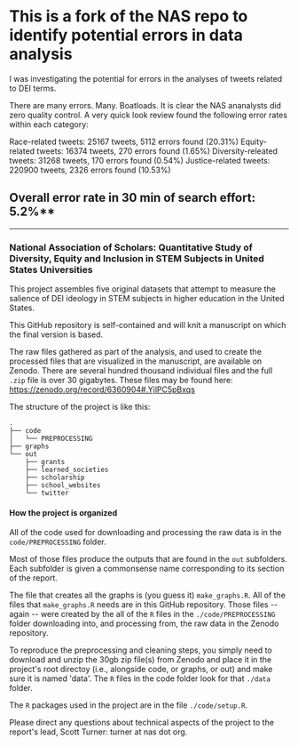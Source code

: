 
# This is a fork of the NAS repo to identify potential errors in data analysis

I was investigating the potential for errors in the analyses of tweets related to DEI terms.

There are many errors. Many. Boatloads. It is clear the NAS ananalysts did zero quality control.  A very quick look review found the following error rates within each category:

Race-related tweets:  25167 tweets, 5112 errors found (20.31%)
Equity-related tweets: 16374 tweets, 270 errors found (1.65%)
Diversity-releated tweets: 31268 tweets, 170 errors found (0.54%)
Justice-related tweets: 220900 tweets, 2326 errors found (10.53%)

## Overall error rate in 30 min of search effort: 5.2%**

---

### National Association of Scholars: Quantitative Study of Diversity, Equity and Inclusion in STEM Subjects in United States Universities

This project assembles five original datasets that attempt to measure the salience of DEI ideology in STEM subjects in higher education in the United States. 

This GitHub repository is self-contained and will knit a manuscript on which the final version is based. 

The raw files gathered as part of the analysis, and used to create the processed files that are visualized in the manuscript, are available on Zenodo. There are several hundred thousand individual files and the full `.zip` file is over 30 gigabytes. These files may be found here: https://zenodo.org/record/6360904#.YjlPC5pBxqs

The structure of the project is like this: 

	.
	├── code
	│	└── PREPROCESSING
	├── graphs
	└── out
    	├── grants
    	├── learned_societies
    	├── scholarship
    	├── school_websites
    	└── twitter

#### How the project is organized

All of the code used for downloading and processing the raw data is in the `code/PREPROCESSING` folder. 

Most of those files produce the outputs that are found in the `out` subfolders. Each subfolder is given a commonsense name corresponding to its section of the report. 

The file that creates all the graphs is (you guess it) `make_graphs.R`. All of the files that `make_graphs.R` needs are in this GitHub repository. Those files -- again -- were created by the all of the `R` files in the `./code/PREPROCESSING` folder downloading into, and processing from, the raw data in the Zenodo repository.

To reproduce the preprocessing and cleaning steps, you simply need to download and unzip the 30gb zip file(s) from Zenodo and place it in the project's root directoy (i.e., alongside code, or graphs, or out) and make sure it is named 'data'. The `R` files in the code folder look for that `./data` folder. 

The `R` packages used in the project are in the file `./code/setup.R`. 


Please direct any questions about technical aspects of the project to the report's lead, Scott Turner: turner at nas dot org.
